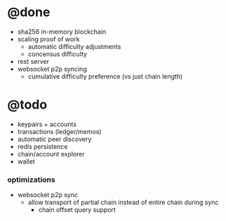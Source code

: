 # @done
- sha256 in-memory blockchain
- scaling proof of work
  - automatic difficulty adjustments
  - concensus difficulty
- rest server
- websocket p2p syncing
  - cumulative difficulty preference (vs just chain length)

# @todo
- keypairs + accounts
- transactions (ledger/memos)
- automatic peer discovery
- redis persistence
- chain/account explorer
- wallet

### optimizations
- websocket p2p sync
  - allow transport of partial chain instead of entire chain during sync
    - chain offset query support

